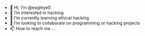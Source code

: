 - 👋 Hi, I’m @eagleye0
- 👀 I’m interested in hacking
- 🌱 I’m currently learning ethical hacking
- 💞️ I’m looking to collaborate on programming or hacking projects
- 📫 How to reach me ...

<!---
eagleye0/eagleye0 is a ✨ special ✨ repository because its `README.md` (this file) appears on your GitHub profile.
You can click the Preview link to take a look at your changes.
--->
